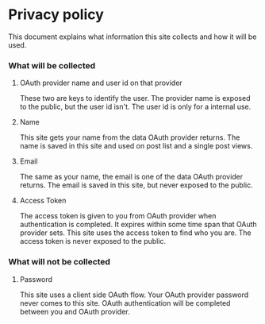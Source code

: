 # Privacy policy

This document explains what information this site collects and how it will be used.

### What will be collected

1. OAuth provider name and user id on that provider

    These two are keys to identify the user. The provider name is exposed to
    the public, but the user id isn't. The user id is only for a internal use.

2. Name

    This site gets your name from the data OAuth provider returns. The name
    is saved in this site and used on post list and a single post views.

3. Email

    The same as your name, the email is one of the data OAuth provider returns.
    The email is saved in this site, but never exposed to the public.

4. Access Token

    The access token is given to you from OAuth provider when authentication is
    completed. It expires within some time span that OAuth provider sets. This site
    uses the access token to find who you are. The access token is never exposed to
    the public.

### What will not be collected

1. Password

    This site uses a client side OAuth flow. Your OAuth provider password never comes
    to this site. OAuth authentication will be completed between you and OAuth provider.
